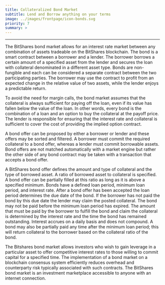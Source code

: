```yaml
---
title: Collateralized Bond Market
subtitle: Lend and Borrow anything on your terms
image: ../images/frontpage/icon-bonds.svg
priority: 7
summary: >
---
```


--------
The BitShares bond market allows for an interest rate market between any combination of assets tradeable on the BitShares blockchain.  The bond is a smart contract between a borrower and a lender.  The borrower borrows a certain amount of a specified asset from the lender and secures the loan with collateral denominated in a different asset type.  Bonds are non-fungible and each can be considered a separate contract between the two participating parties.  The borrower may use the contract to profit from an expected change in the relative value of two assets, while the lender enjoys a predictable return.

To avoid the need for margin calls, the bond market assumes that the collateral is always sufficient for paying off the loan, even if its value has fallen below the value of the loan.   In other words, every bond is the combination of a loan and an option to buy the collateral at the payoff price.   The lender is responsible for ensuring that the interest rate and collateral is sufficient to cover the cost of providing the implied option contract.

A bond offer can be proposed by either a borrower or lender and these offers may be sorted and filtered.  A borrower must commit the required collateral to a bond offer, whereas a lender must commit borrowable assets.  Bond offers are not matched automatically with a market engine but rather the other side of any bond contract may be taken with a transaction that accepts a bond offer.
 
A BitShares bond offer defines the amount and type of collateral and the type of borrowed asset.  A ratio of borrowed asset to collateral is specified.  A bond offer can be partially filled at this ratio as long as it is above a specified minimum.  Bonds have a defined loan period, minimum loan period, and interest rate.  After a bond offer has been accepted the loan period determines the due date of the bond.  If the borrower has not paid the bond by this due date the lender may claim the posted collateral.  The bond may not be paid before the minimum loan period has expired.  The amount that must be paid by the borrower to fulfill the bond and claim the collateral is determined by the interest rate and the time the bond has remained outstanding.  Interest accrues on a daily basis and does not compound.  A bond may also be partially paid any time after the minimum loan period; this will return collateral to the borrower based on the collateral ratio of the bond.

 
The Bitshares bond market allows investors who wish to gain leverage in a particular asset to offer competitive interest rates to those willing to commit capital for a specified time.  The implementation of a bond market on a blockchain consensus system efficiently reduces overhead and counterparty risk typically associated with such contracts.  The BitShares bond market is an investment marketplace accessible to anyone with an internet connection.

